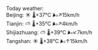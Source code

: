 Today weather:  
Beijing: ☀️   🌡️+37°C 🌬️↗15km/h  
Tianjin: ⛅️  🌡️+35°C 🌬️↗4km/h  
Shijiazhuang: ⛅️  🌡️+39°C 🌬️↙7km/h  
Tangshan: ☀️   🌡️+38°C 🌬️↑15km/h  
